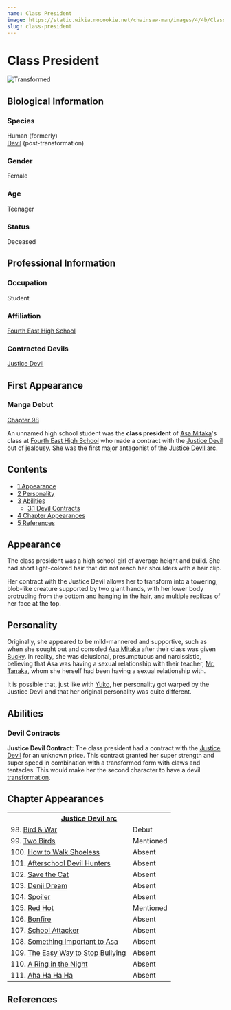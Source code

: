 ```yaml
---
name: Class President
image: https://static.wikia.nocookie.net/chainsaw-man/images/4/4b/Class_president.png
slug: class-president
---
```


# Class President

![Transformed](https://static.wikia.nocookie.net/chainsaw-man/images/8/80/Justice_devil_infront_of_asa.png "Justice devil infront of asa.png")

## Biological Information

### Species

Human (formerly)  
[Devil](/devil "Devil") (post-transformation)

### Gender

Female

### Age

Teenager

### Status

Deceased

## Professional Information

### Occupation

Student

### Affiliation

[Fourth East High School](/fourth-east-high-school "Fourth East High School")

### Contracted Devils

[Justice Devil](/justice-devil "Justice Devil")

## First Appearance

### Manga Debut

[Chapter 98](/chapter-98 "Chapter 98")

An unnamed high school student was the **class president** of [Asa Mitaka](/asa-mitaka "Asa Mitaka")'s class at [Fourth East High School](/fourth-east-high-school "Fourth East High School") who made a contract with the [Justice Devil](/justice-devil "Justice Devil") out of jealousy. She was the first major antagonist of the [Justice Devil arc](/justice-devil-arc "Justice Devil arc").

## Contents

-   [1 Appearance](#Appearance)
-   [2 Personality](#Personality)
-   [3 Abilities](#Abilities)
    -   [3.1 Devil Contracts](#Devil_Contracts)
-   [4 Chapter Appearances](#Chapter_Appearances)
-   [5 References](#References)

## Appearance

The class president was a high school girl of average height and build. She had short light-colored hair that did not reach her shoulders with a hair clip.

Her contract with the Justice Devil allows her to transform into a towering, blob-like creature supported by two giant hands, with her lower body protruding from the bottom and hanging in the hair, and multiple replicas of her face at the top.

## Personality

Originally, she appeared to be mild-mannered and supportive, such as when she sought out and consoled [Asa Mitaka](/asa-mitaka "Asa Mitaka") after their class was given [Bucky](/bucky "Bucky"). In reality, she was delusional, presumptuous and narcissistic, believing that Asa was having a sexual relationship with their teacher, [Mr. Tanaka](/tanaka "Tanaka"), whom she herself had been having a sexual relationship with.

It is possible that, just like with [Yuko](/yuko "Yuko"), her personality got warped by the Justice Devil and that her original personality was quite different.

## Abilities

### Devil Contracts

**Justice Devil Contract**: The class president had a contract with the [Justice Devil](/justice-devil "Justice Devil") for an unknown price. This contract granted her super strength and super speed in combination with a transformed form with claws and tentacles. This would make her the second character to have a devil [transformation](/contract#devil-transformation "Contract").  

## Chapter Appearances

<table><tbody><tr><th colspan="2"><center><a href="/justice-devil-arc" title="Justice Devil arc"><span>Justice Devil arc</span></a></center></th></tr><tr><td>98. <a href="/chapter-98" title="Chapter 98">Bird &amp; War</a></td><td><span>Debut</span></td></tr><tr><td>99. <a href="/chapter-99" title="Chapter 99">Two Birds</a></td><td><span>Mentioned</span></td></tr><tr><td>100. <a href="/chapter-100" title="Chapter 100">How to Walk Shoeless</a></td><td><span>Absent</span></td></tr><tr><td>101. <a href="/chapter-101" title="Chapter 101">Afterschool Devil Hunters</a></td><td><span>Absent</span></td></tr><tr><td>102. <a href="/chapter-102" title="Chapter 102">Save the Cat</a></td><td><span>Absent</span></td></tr><tr><td>103. <a href="/chapter-103" title="Chapter 103">Denji Dream</a></td><td><span>Absent</span></td></tr><tr><td>104. <a href="/chapter-104" title="Chapter 104">Spoiler</a></td><td><span>Absent</span></td></tr><tr><td>105. <a href="/chapter-105" title="Chapter 105">Red Hot</a></td><td><span>Mentioned</span></td></tr><tr><td>106. <a href="/chapter-106" title="Chapter 106">Bonfire</a></td><td><span>Absent</span></td></tr><tr><td>107. <a href="/chapter-107" title="Chapter 107">School Attacker</a></td><td><span>Absent</span></td></tr><tr><td>108. <a href="/chapter-108" title="Chapter 108">Something Important to Asa</a></td><td><span>Absent</span></td></tr><tr><td>109. <a href="/chapter-109" title="Chapter 109">The Easy Way to Stop Bullying</a></td><td><span>Absent</span></td></tr><tr><td>110. <a href="/chapter-110" title="Chapter 110">A Ring in the Night</a></td><td><span>Absent</span></td></tr><tr><td>111. <a href="/chapter-111" title="Chapter 111">Aha Ha Ha Ha</a></td><td><span>Absent</span></td></tr></tbody></table>

## References